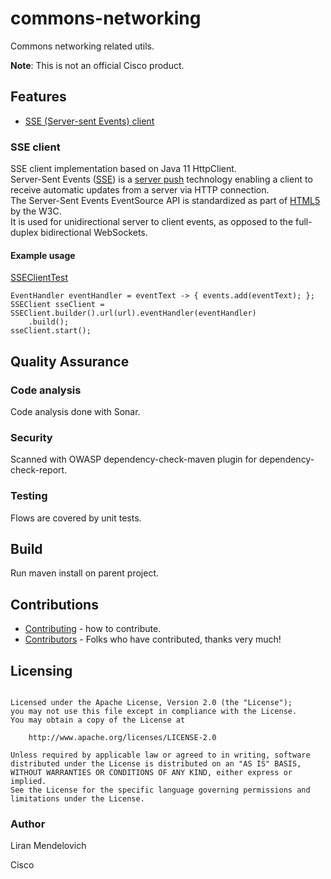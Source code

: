 # commons-networking

Commons networking related utils.

**Note**: This is not an official Cisco product.

## Features
* [SSE (Server-sent Events) client](#sse-client)  

### SSE client
SSE client implementation based on Java 11 HttpClient.  
Server-Sent Events ([SSE](https://datatracker.ietf.org/doc/html/rfc8895)) is a [server push](https://en.wikipedia.org/wiki/Push_technology) technology 
enabling a client to receive automatic updates from a server via HTTP connection.  
The Server-Sent Events EventSource API is standardized as part of 
[HTML5](https://html.spec.whatwg.org/multipage/server-sent-events.html#the-eventsource-interface) by the W3C.  
It is used for unidirectional server to client events, as opposed to the full-duplex bidirectional WebSockets.

#### Example usage

[SSEClientTest](./commons-networking/src/test/java/com/cisco/commons/networking/SSEClientTest.java) 

```
EventHandler eventHandler = eventText -> { events.add(eventText); };
SSEClient sseClient = SSEClient.builder().url(url).eventHandler(eventHandler)
	.build();
sseClient.start();
```

## Quality Assurance

### Code analysis
Code analysis done with Sonar.

### Security
Scanned with OWASP dependency-check-maven plugin for dependency-check-report.

### Testing
Flows are covered by unit tests.

## Build
Run maven install on parent project.

## Contributions
 * [Contributing](CONTRIBUTING.md) - how to contribute.
 * [Contributors](docs/CONTRIBUTORS.md) - Folks who have contributed, thanks very much!

## Licensing

```

Licensed under the Apache License, Version 2.0 (the "License");
you may not use this file except in compliance with the License.
You may obtain a copy of the License at

    http://www.apache.org/licenses/LICENSE-2.0

Unless required by applicable law or agreed to in writing, software
distributed under the License is distributed on an "AS IS" BASIS,
WITHOUT WARRANTIES OR CONDITIONS OF ANY KIND, either express or implied.
See the License for the specific language governing permissions and
limitations under the License.
```

### Author
Liran Mendelovich  

Cisco
